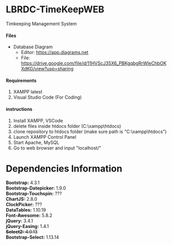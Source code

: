 # LBRDC-TimeKeepWEB
 Timkeeping Management System

#### Files
* Database Diagram
  - Editor: https://app.diagrams.net
  - File: https://drive.google.com/file/d/11HVScJ35X6_PBKgqbgRrWIeChbOKXdKG/view?usp=sharing

#### Requirements

1. XAMPP latest
2. Visual Studio Code (For Coding)

#### instructions

1. Install XAMPP, VSCode
2. delete files inside htdocs folder (C:\xampp\htdocs)
3. clone repository to htdocs folder (make sure path is "C:\xampp\htdocs")
4. Launch XAMPP Control Panel
5. Start Apache, MySQL
8. Go to web browser and input "localhost/"

# Dependencies Information
<b>Bootstrap:</b> 4.3.1  
<b>Bootstrap-Datepicker:</b> 1.9.0  
<b>Bootstrap-Touchspin:</b> ???  
<b>ChartJS:</b> 2.8.0  
<b>ClockPicker:</b> ???  
<b>DataTables:</b> 1.10.19  
<b>Font-Awesome:</b> 5.8.2  
<b>jQuery:</b> 3.4.1  
<b>jQuery-Easing:</b> 1.4.1  
~~<b>Select2:</b> 4.0.13~~  
<b>Bootstrap-Select:</b> 1.13.14
